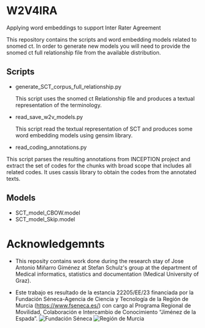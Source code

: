 # W2V4IRA
Applying word embeddings to support Inter Rater Agreement 

This repository contains the scripts and word embedding models related to snomed ct. 
In order to generate new models you will need to provide the snomed ct full relationship file from the available distribution.

## Scripts
- generate_SCT_corpus_full_relationship.py

  This script uses the snomed ct Relationship file and produces a textual representation of the terminology.

- read_save_w2v_models.py

  This script read the textual representation of SCT and produces some word embedding models using gensim library.

-  read_coding_annotations.py

  This script parses the resulting annotations from INCEPTION project and extract the set of codes for the chunks with broad scope that includes all related codes. It uses cassis library to obtain the codes from the annotated texts.

## Models
- SCT_model_CBOW.model
- SCT_model_Skip.model

# Acknowledgemnts
- This reposity contains work done during the research stay of Jose Antonio Miñarro Giménez at Stefan Schulz's group at the department of Medical informatics, statistics and documentation (Medical University of Graz).

- Este trabajo es resultado de la estancia 22205/EE/23 financiada por la Fundación Séneca-Agencia de Ciencia y Tecnología de la Región de Murcia (https://www.fseneca.es/) con cargo al Programa Regional de Movilidad, Colaboración e Intercambio de Conocimiento “Jiménez de la Espada”.
![Fundación Séneca](https://www.fseneca.es/web/sites/all/themes/fuse17/img/fseneca-color.svg)
![Región de Murcia](https://www.carm.es/web/imagen?ALIAS=IMGR4&IDIMAGEN=9074)
